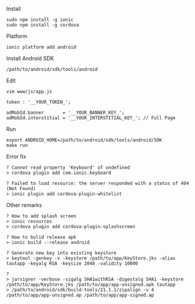 Install

    sudo npm install -g ionic
    sudo npm install -g cordova

Platform

    ionic platform add android

Install Android SDK

    /path/to/android/sdk/tools/android

Edit

    vim www/js/app.js

    token : '__YOUR_TOKEN_';

    adMobId.banner       = '__YOUR_BANNER_KEY_';
    adMobId.interstitial = '__YOUR_INTERSTITIAL_KEY_'; // Full Page

Run

    export ANDROID_HOME=/path/to/android/sdk/tools/android/SDK
    make run

Error fix

    ? Cannot read property 'Keyboard' of undefined
    > cordova plugin add com.ionic.keyboard

    ? Failed to load resource: the server responded with a status of 404 (Not Found)
    > ionic plugin add cordova-plugin-whitelist

Other remarks

    ? How to add splash screen
    > ionic resources
    > cordova plugin add cordova-plugin-splashscreen

    ? How to bulid release apk
    > ionic build --release android

    ? Generate new key into existing keystore
    > keytool -genkey -v -keystore /path/to/app/KeyStore.jks -alias tautapp -keyalg RSA -keysize 2048 -validity 10000

    ?
    > jarsigner -verbose -sigalg SHA1withRSA -digestalg SHA1 -keystore /path/to/app/KeyStore.jks /path/to/app/app-unsigned.apk tautapp
    > /path/to/android/sdk/build-tools/21.1.1/zipalign -v 4 /path/to/app/app-unsigned.ap /path/to/app/app-signed.ap
